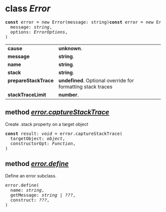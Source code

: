<!-- @hackbg/docs: begin -->

# class *Error*
<pre>
<strong>const</strong> error = new Error(message: string)<strong>const</strong> error = new Error(
  message: <em>string</em>,
  options: <em>ErrorOptions</em>,
)
</pre>

<table><tbody>
<tr><td valign="top">
<strong>cause</strong></td>
<td><strong>unknown</strong>. </td></tr>
<tr><td valign="top">
<strong>message</strong></td>
<td><strong>string</strong>. </td></tr>
<tr><td valign="top">
<strong>name</strong></td>
<td><strong>string</strong>. </td></tr>
<tr><td valign="top">
<strong>stack</strong></td>
<td><strong>string</strong>. </td></tr>
<tr><td valign="top">
<strong>prepareStackTrace</strong></td>
<td><strong>undefined</strong>. Optional override for formatting stack traces</td></tr>
<tr><td valign="top">
<strong>stackTraceLimit</strong></td>
<td><strong>number</strong>. </td></tr></tbody></table>

## method [*error.captureStackTrace*](https://github.com/hackbg/fadroma/tree/v2/node_modules/.pnpm/@types+node@20.10.3/node_modules/@types/node/globals.d.ts)
Create .stack property on a target object
<pre>
<strong>const</strong> result: <em>void</em> = error.captureStackTrace(
  targetObject: <em>object</em>,
  constructorOpt: <em>Function</em>,
)
</pre>

## method [*error.define*](https://github.com/hackbg/fadroma/tree/v2/toolbox/oops/oops.ts)
Define an error subclass.
<pre>
error.define(
  name: <em>string</em>,
  getMessage: <em>string | ???</em>,
  construct: <em>???</em>,
)
</pre>
<!-- @hackbg/docs: end -->
